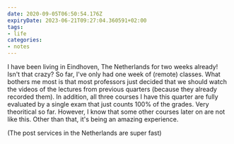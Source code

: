 ```yaml
---
date: 2020-09-05T06:50:54.176Z
expiryDate: 2023-06-21T09:27:04.360591+02:00
tags:
- life
categories:
- notes
---
```


I have been living in Eindhoven, The Netherlands for two weeks already! Isn't that crazy? So far, I've only had one week of (remote) classes. What bothers me most is that most professors just decided that we should watch the videos of the lectures from previous quarters (because they already recorded them). In addition, all three courses I have this quarter are fully evaluated by a single exam that just counts 100% of the grades. Very theoritical so far. However, I know that some other courses later on are not like this. Other than that, it's being an amazing experience.

(The post services in the Netherlands are super fast)
